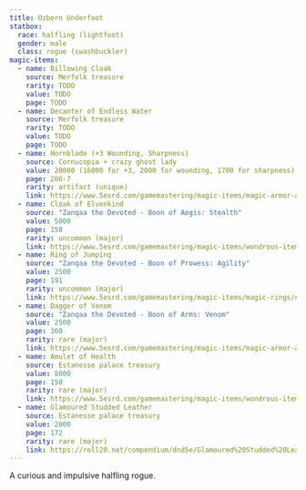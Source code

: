 ```yaml
---
title: Ozborn Underfoot
statbox:
  race: halfling (lightfoot)
  gender: male
  class: rogue (swashbuckler)
magic-items:
  - name: Billowing Cloak
    source: Merfolk treasure
    rarity: TODO
    value: TODO
    page: TODO
  - name: Decanter of Endless Water
    source: Merfolk treasure
    rarity: TODO
    value: TODO
    page: TODO
  - name: Hornblade (+3 Wounding, Sharpness)
    source: Cornucopia + crazy ghost lady
    value: 20000 (16000 for +3, 2000 for wounding, 1700 for sharpness)
    page: 206-7
    rarity: artifact (unique)
    link: https://www.5esrd.com/gamemastering/magic-items/magic-armor-and-weapons/#Sword_of_Sharpness
  - name: Cloak of Elvenkind
    source: "Zanqaa the Devoted - Boon of Aegis: Stealth"
    value: 5000
    page: 158
    rarity: uncommon (major)
    link: https://www.5esrd.com/gamemastering/magic-items/wondrous-items#TOC-Cloak-of-Elvenkind
  - name: Ring of Jumping
    source: "Zanqaa the Devoted - Boon of Prowess: Agility"
    value: 2500
    page: 191
    rarity: uncommon (major)
    link: https://www.5esrd.com/gamemastering/magic-items/magic-rings/#Ring_of_Mind_Shielding
  - name: Dagger of Venom
    source: "Zanqaa the Devoted - Boon of Arms: Venom"
    value: 2500
    page: 160
    rarity: rare (major)
    link: https://www.5esrd.com/gamemastering/magic-items/magic-armor-and-weapons#TOC-Dagger-of-Venom
  - name: Amulet of Health
    source: Estanesse palace treasury
    value: 8000
    page: 150
    rarity: rare (major)
    link: https://www.5esrd.com/gamemastering/magic-items/wondrous-items/#Amulet_of_Health
  - name: Glamoured Studded Leather
    source: Estanesse palace treasury
    value: 2000
    page: 172
    rarity: rare (major)
    link: https://roll20.net/compendium/dnd5e/Glamoured%20Studded%20Leather#content
---
```


A curious and impulsive halfling rogue.
